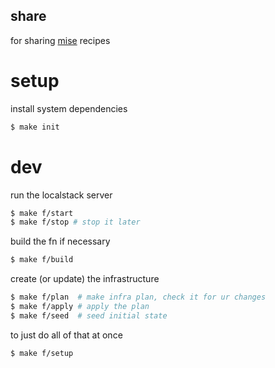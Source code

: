 share
---
for sharing [mise](https://miseapp.co) recipes

# setup

install system dependencies

```sh
$ make init
```

# dev

run the localstack server

```sh
$ make f/start
$ make f/stop # stop it later
```

build the fn if necessary

```sh
$ make f/build
```

create (or update) the infrastructure

```sh
$ make f/plan  # make infra plan, check it for ur changes
$ make f/apply # apply the plan
$ make f/seed  # seed initial state
```

to just do all of that at once

```sh
$ make f/setup
```
